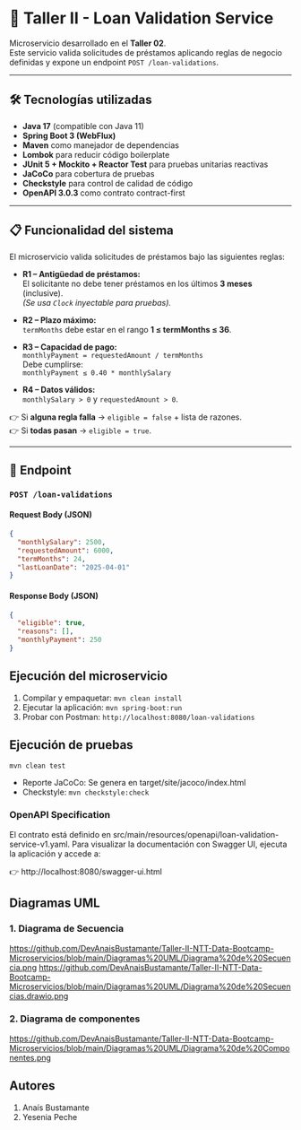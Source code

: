 # 📌 Taller II - Loan Validation Service

Microservicio desarrollado en el **Taller 02**.  
Este servicio valida solicitudes de préstamos aplicando reglas de negocio definidas y expone un endpoint `POST /loan-validations`.

---

## 🛠️ Tecnologías utilizadas
- **Java 17** (compatible con Java 11)
- **Spring Boot 3 (WebFlux)**
- **Maven** como manejador de dependencias
- **Lombok** para reducir código boilerplate
- **JUnit 5 + Mockito + Reactor Test** para pruebas unitarias reactivas
- **JaCoCo** para cobertura de pruebas
- **Checkstyle** para control de calidad de código
- **OpenAPI 3.0.3** como contrato contract-first

---

## 📋 Funcionalidad del sistema

El microservicio valida solicitudes de préstamos bajo las siguientes reglas:

- **R1 – Antigüedad de préstamos:**  
  El solicitante no debe tener préstamos en los últimos **3 meses** (inclusive).  
  _(Se usa `Clock` inyectable para pruebas)._

- **R2 – Plazo máximo:**  
  `termMonths` debe estar en el rango **1 ≤ termMonths ≤ 36**.

- **R3 – Capacidad de pago:**  
  `monthlyPayment = requestedAmount / termMonths`  
  Debe cumplirse:  
  `monthlyPayment ≤ 0.40 * monthlySalary`

- **R4 – Datos válidos:**  
  `monthlySalary > 0` y `requestedAmount > 0`.

👉 Si **alguna regla falla** → `eligible = false` + lista de razones.  
👉 Si **todas pasan** → `eligible = true`.

---

## 🔗 Endpoint

### `POST /loan-validations`

#### Request Body (JSON)
```json
{
  "monthlySalary": 2500,
  "requestedAmount": 6000,
  "termMonths": 24,
  "lastLoanDate": "2025-04-01"
}

````
#### Response Body (JSON)
```json
{
  "eligible": true,
  "reasons": [],
  "monthlyPayment": 250
}

````

## Ejecución del microservicio

1. Compilar y empaquetar: `mvn clean install`
2. Ejecutar la aplicación: `mvn spring-boot:run`
3. Probar con Postman: `http://localhost:8080/loan-validations` 
## Ejecución de pruebas
`mvn clean test`

- Reporte JaCoCo: Se genera en target/site/jacoco/index.html
- Checkstyle: `mvn checkstyle:check`

### OpenAPI Specification

El contrato está definido en src/main/resources/openapi/loan-validation-service-v1.yaml.
Para visualizar la documentación con Swagger UI, ejecuta la aplicación y accede a:

👉 http://localhost:8080/swagger-ui.html

## Diagramas UML

### 1. Diagrama de Secuencia
https://github.com/DevAnaisBustamante/Taller-II-NTT-Data-Bootcamp-Microservicios/blob/main/Diagramas%20UML/Diagrama%20de%20Secuencia.png
https://github.com/DevAnaisBustamante/Taller-II-NTT-Data-Bootcamp-Microservicios/blob/main/Diagramas%20UML/Diagrama%20de%20Secuencias.drawio.png

### 2. Diagrama de componentes
https://github.com/DevAnaisBustamante/Taller-II-NTT-Data-Bootcamp-Microservicios/blob/main/Diagramas%20UML/Diagrama%20de%20Componentes.png

## Autores

1. Anaís Bustamante
2. Yesenia Peche
